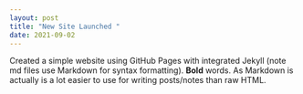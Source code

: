 ```yaml
---
layout: post
title: "New Site Launched "
date: 2021-09-02
---
```

Created a simple website using GitHub Pages with integrated Jekyll (note md files use Markdown for syntax
formatting). **Bold** words. As Markdown is actually is a lot easier to use for writing posts/notes than raw
HTML.
